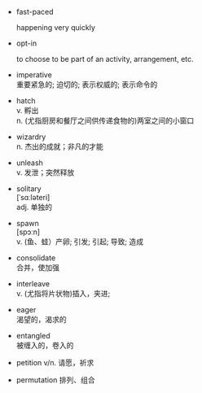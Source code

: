 - fast-paced

  happening very quickly

- opt-in
  
  to choose to be part of an activity, arrangement, etc.

- imperative  
  重要紧急的; 迫切的; 表示权威的; 表示命令的

- hatch  
  v. 孵出  
  n. (尤指厨房和餐厅之间供传递食物的)两室之间的小窗口

- wizardry  
  n. 杰出的成就；非凡的才能

- unleash  
  v. 发泄；突然释放

- solitary  
  [ˈsɑːləteri]  
  adj. 单独的

- spawn  
  [spɔːn]  
  v. (鱼、蛙）产卵; 引发; 引起; 导致; 造成

- consolidate  
  合并，使加强

- interleave  
  v.	(尤指将片状物)插入，夹进;

- eager  
  渴望的，渴求的

- entangled  
  被缠入的，卷入的

- petition
  v/n. 请愿，祈求

- permutation
  排列、组合